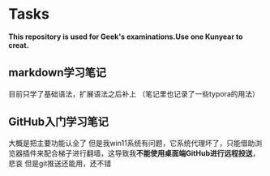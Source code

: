 # Tasks
**This repository is used for Geek's examinations.Use one Kunyear to creat.**
## markdown学习笔记
目前只学了基础语法，扩展语法之后补上
（笔记里也记录了一些typora的用法）
## GitHub入门学习笔记
大概是把主要功能认全了
但是我win11系统有问题，它系统代理坏了，只能借助浏览器插件来配合梯子进行翻墙，这导致我**不能使用桌面端GitHub进行远程投送**，悲哀
但是git推送还能用，还不错
